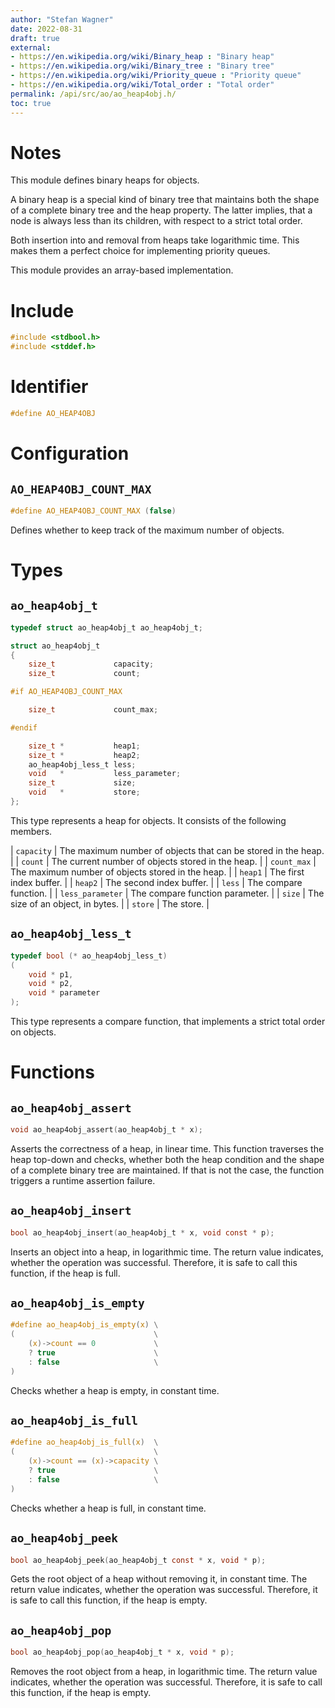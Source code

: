```yaml
---
author: "Stefan Wagner"
date: 2022-08-31
draft: true
external:
- https://en.wikipedia.org/wiki/Binary_heap : "Binary heap"
- https://en.wikipedia.org/wiki/Binary_tree : "Binary tree"
- https://en.wikipedia.org/wiki/Priority_queue : "Priority queue"
- https://en.wikipedia.org/wiki/Total_order : "Total order"
permalink: /api/src/ao/ao_heap4obj.h/
toc: true
---
```


# Notes

This module defines binary heaps for objects.

A binary heap is a special kind of binary tree that maintains both the shape of a complete binary tree and the heap property. The latter implies, that a node is always less than its children, with respect to a strict total order.

Both insertion into and removal from heaps take logarithmic time. This makes them a perfect choice for implementing priority queues.

This module provides an array-based implementation.

# Include

```c
#include <stdbool.h>
#include <stddef.h>
```

# Identifier

```c
#define AO_HEAP4OBJ
```

# Configuration

## `AO_HEAP4OBJ_COUNT_MAX`

```c
#define AO_HEAP4OBJ_COUNT_MAX (false)
```

Defines whether to keep track of the maximum number of objects.

# Types

## `ao_heap4obj_t`

```c
typedef struct ao_heap4obj_t ao_heap4obj_t;
```

```c
struct ao_heap4obj_t
{
    size_t             capacity;
    size_t             count;

#if AO_HEAP4OBJ_COUNT_MAX

    size_t             count_max;

#endif

    size_t *           heap1;
    size_t *           heap2;
    ao_heap4obj_less_t less;
    void   *           less_parameter;
    size_t             size;
    void   *           store;
};
```

This type represents a heap for objects. It consists of the following members.

| `capacity` | The maximum number of objects that can be stored in the heap. |
| `count` | The current number of objects stored in the heap. |
| `count_max` | The maximum number of objects stored in the heap. |
| `heap1` | The first index buffer. |
| `heap2` | The second index buffer. |
| `less` | The compare function. |
| `less_parameter` | The compare function parameter. |
| `size` | The size of an object, in bytes. |
| `store` | The store. |

## `ao_heap4obj_less_t`

```c
typedef bool (* ao_heap4obj_less_t)
(
    void * p1,
    void * p2,
    void * parameter
);
```

This type represents a compare function, that implements a strict total order on objects.

# Functions

## `ao_heap4obj_assert`

```c
void ao_heap4obj_assert(ao_heap4obj_t * x);
```

Asserts the correctness of a heap, in linear time. This function traverses the heap top-down and checks, whether both the heap condition and the shape of a complete binary tree are maintained. If that is not the case, the function triggers a runtime assertion failure.

## `ao_heap4obj_insert`

```c
bool ao_heap4obj_insert(ao_heap4obj_t * x, void const * p);
```

Inserts an object into a heap, in logarithmic time. The return value indicates, whether the operation was successful. Therefore, it is safe to call this function, if the heap is full.

## `ao_heap4obj_is_empty`

```c
#define ao_heap4obj_is_empty(x) \
(                               \
    (x)->count == 0             \
    ? true                      \
    : false                     \
)
```

Checks whether a heap is empty, in constant time.

## `ao_heap4obj_is_full`

```c
#define ao_heap4obj_is_full(x)  \
(                               \
    (x)->count == (x)->capacity \
    ? true                      \
    : false                     \
)
```

Checks whether a heap is full, in constant time.

## `ao_heap4obj_peek`

```c
bool ao_heap4obj_peek(ao_heap4obj_t const * x, void * p);
```

Gets the root object of a heap without removing it, in constant time. The return value indicates, whether the operation was successful. Therefore, it is safe to call this function, if the heap is empty.

## `ao_heap4obj_pop`

```c
bool ao_heap4obj_pop(ao_heap4obj_t * x, void * p);
```

Removes the root object from a heap, in logarithmic time. The return value indicates, whether the operation was successful. Therefore, it is safe to call this function, if the heap is empty.
